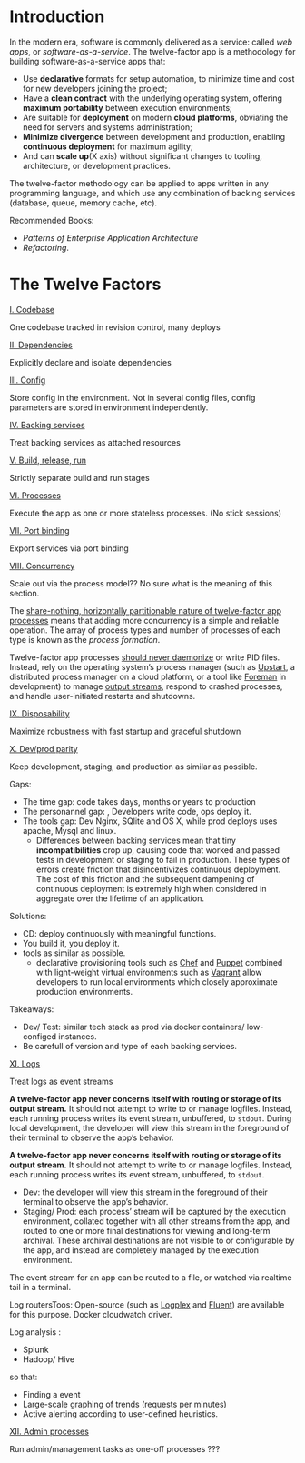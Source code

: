 # Introduction

In the modern era, software is commonly delivered as a service: called *web apps*, or *software-as-a-service*. The twelve-factor app is a methodology for building software-as-a-service apps that:

- Use **declarative** formats for setup automation, to minimize time and cost for new developers joining the project;
- Have a **clean contract** with the underlying operating system, offering **maximum portability** between execution environments;
- Are suitable for **deployment** on modern **cloud platforms**, obviating the need for servers and systems administration;
- **Minimize divergence** between development and production, enabling **continuous deployment** for maximum agility;
- And can **scale up**(X axis) without significant changes to tooling, architecture, or development practices.

The twelve-factor methodology can be applied to apps written in any programming language, and which use any combination of backing services (database, queue, memory cache, etc).

Recommended Books:

- *Patterns of Enterprise Application Architecture* 
- *Refactoring*.

# The Twelve Factors

[I. Codebase](https://12factor.net/codebase)

One codebase tracked in revision control, many deploys

[II. Dependencies](https://12factor.net/dependencies)

Explicitly declare and isolate dependencies

[III. Config](https://12factor.net/config)

Store config in the environment. Not in several config files, config parameters are stored in environment independently. 

[IV. Backing services](https://12factor.net/backing-services)

Treat backing services as attached resources

[V. Build, release, run](https://12factor.net/build-release-run)

Strictly separate build and run stages

[VI. Processes](https://12factor.net/processes)

Execute the app as one or more stateless processes. (No stick sessions)

[VII. Port binding](https://12factor.net/port-binding)

Export services via port binding

[VIII. Concurrency](https://12factor.net/concurrency)

Scale out via the process model?? No sure what is the meaning of this section.

The [share-nothing, horizontally partitionable nature of twelve-factor app processes](https://12factor.net/processes) means that adding more concurrency is a simple and reliable operation. The array of process types and number of processes of each type is known as the *process formation*.

Twelve-factor app processes [should never daemonize](http://dustin.github.com/2010/02/28/running-processes.html) or write PID files. Instead, rely on the operating system’s process manager (such as [Upstart](http://upstart.ubuntu.com/), a distributed process manager on a cloud platform, or a tool like [Foreman](http://blog.daviddollar.org/2011/05/06/introducing-foreman.html) in development) to manage [output streams](https://12factor.net/logs), respond to crashed processes, and handle user-initiated restarts and shutdowns.

[IX. Disposability](https://12factor.net/disposability)

Maximize robustness with fast startup and graceful shutdown

[X. Dev/prod parity](https://12factor.net/dev-prod-parity)

Keep development, staging, and production as similar as possible.



Gaps:

- The time gap: code takes days, months or years to production
- The personannel gap: , Developers write code, ops deploy it.
- The tools gap: Dev Nginx, SQlite and OS X, while prod deploys uses apache, Mysql and linux.
  - Differences between backing services mean that tiny **incompatibilities** crop up, causing code that worked and passed tests in development or staging to fail in production. These types of errors create friction that disincentivizes continuous deployment. The cost of this friction and the subsequent dampening of continuous deployment is extremely high when considered in aggregate over the lifetime of an application.

Solutions:

- CD: deploy continuously with meaningful functions.
- You build it, you deploy it.
- tools as similar as possible.
  - declarative provisioning tools such as [Chef](http://www.opscode.com/chef/) and [Puppet](http://docs.puppetlabs.com/) combined with light-weight virtual environments such as [Vagrant](http://vagrantup.com/) allow developers to run local environments which closely approximate production environments.

Takeaways:

- Dev/ Test: similar tech stack as prod via docker containers/ low-configed instances.
- Be carefull of version and type of each backing services.

[XI. Logs](https://12factor.net/logs)

Treat logs as event streams

**A twelve-factor app never concerns itself with routing or storage of its output stream.** It should not attempt to write to or manage logfiles. Instead, each running process writes its event stream, unbuffered, to `stdout`. During local development, the developer will view this stream in the foreground of their terminal to observe the app’s behavior.

**A twelve-factor app never concerns itself with routing or storage of its output stream.** It should not attempt to write to or manage logfiles. Instead, each running process writes its event stream, unbuffered, to `stdout`. 

- Dev: the developer will view this stream in the foreground of their terminal to observe the app’s behavior.
- Staging/ Prod:  each process’ stream will be captured by the execution environment, collated together with all other streams from the app, and routed to one or more final destinations for viewing and long-term archival. These archival destinations are not visible to or configurable by the app, and instead are completely managed by the execution environment. 

The event stream for an app can be routed to a file, or watched via realtime tail in a terminal.

Log routersToos: Open-source  (such as [Logplex](https://github.com/heroku/logplex) and [Fluent](https://github.com/fluent/fluentd)) are available for this purpose. Docker cloudwatch driver.

Log analysis : 

- Splunk
- Hadoop/ Hive

so that:

- Finding a event
- Large-scale graphing of trends (requests per minutes)
- Active alerting according to user-defined heuristics.



[XII. Admin processes](https://12factor.net/admin-processes)

Run admin/management tasks as one-off processes ???